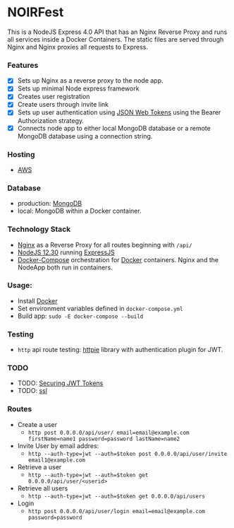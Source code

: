 # NOIRFest

This is a NodeJS Express 4.0 API that has an Nginx Reverse Proxy and runs all services inside a Docker Containers. 
The static files are served through Nginx and Nginx proxies all requests to Express. 

### Features
* [x] Sets up Nginx as a reverse proxy to the node app.
* [x] Sets up minimal Node express framework
* [x] Creates user registration
* [x] Create users through invite link
* [x] Sets up user authentication using [JSON Web Tokens](https://github.com/auth0/node-jsonwebtoken) using the Bearer Authorization strategy. 
* [x] Connects node app to either local MongoDB database or a remote MongoDB database using a connection string.

### Hosting
* [AWS](https://console.aws.amazon.com)

### Database 
* production: [MongoDB](https://cloud.mongodb.com/)
* local: MongoDB within a Docker container.

### Technology Stack
* [Nginx](https://www.nginx.com/) as a Reverse Proxy for all routes beginning with `/api/`
* [NodeJS 12.30](https://nodejs.org/en/) running [ExpressJS](https://expressjs.com/)
* [Docker-Compose](https://docs.docker.com/compose/) orchestration for
[Docker]() containers. Nginx and the NodeApp both run in containers.

### Usage:

* Install [Docker]()
* Set environment variables defined in `docker-compose.yml`
* Build app: `sudo -E docker-compose --build` 

### Testing
* `http` api route testing: [httpie](https://github.com/teracyhq/httpie-jwt-auth) library with authentication plugin for JWT.
### TODO
* TODO: [Securing JWT Tokens](https://medium.com/@siddharthac6/json-web-token-jwt-the-right-way-of-implementing-with-node-js-65b8915d550e)
* TODO: [ssl](https://www.digitalocean.com/community/tutorials/how-to-secure-a-containerized-node-js-application-with-nginx-let-s-encrypt-and-docker-compose#step-3-%E2%80%94-creating-the-docker-compose-file)

### Routes
* Create a user
  * `http post 0.0.0.0/api/user/ email=email@example.com firstName=name1 password=password lastName=name2`
* Invite User by email addres:
  * `http --auth-type=jwt --auth=$token post 0.0.0.0/api/user/invite email1@example.com`
* Retrieve a user
  * `http --auth-type=jwt --auth=$token get 0.0.0.0/api/user/<userid>`
* Retrieve all users
  * `http --auth-type=jwt --auth=$token get 0.0.0.0/api/users`
* Login 
  * `http post 0.0.0.0/api/user/login email=email@example.com password=password`
